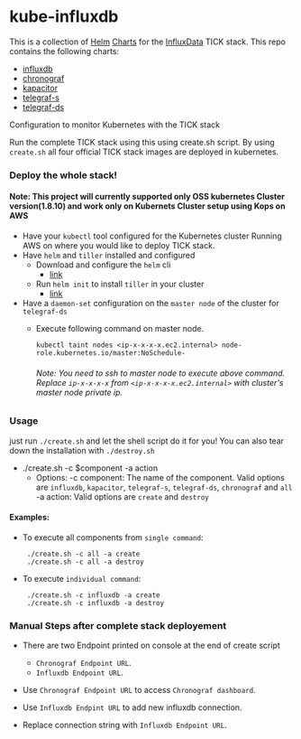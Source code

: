 # kube-influxdb

This is a collection of [Helm](https://github.com/kubernetes/helm) [Charts](https://github.com/kubernetes/charts) for the [InfluxData](https://influxdata.com/time-series-platform) TICK stack. This repo contains the following charts:

- [influxdb](/influxdb/README.md)
- [chronograf](/chronograf/README.md)
- [kapacitor](/kapacitor/README.md)
- [telegraf-s](/telegraf-s/README.md)
- [telegraf-ds](/telegraf-ds/README.md)


Configuration to monitor Kubernetes with the TICK stack

Run the complete TICK stack using this using create.sh script. By using `create.sh` all four official TICK stack images are deployed in kubernetes.

### Deploy the whole stack!

#### Note: This project will currently supported only OSS kubernetes Cluster version(1.8.10) and work only on Kubernets Cluster setup using Kops on AWS 

- Have your `kubectl` tool configured for the Kubernetes cluster Running AWS on where you would like to deploy TICK stack.
- Have `helm` and `tiller` installed and configured
  - Download and configure the `helm` cli
    * [link](https://github.com/kubernetes/helm/blob/master/docs/install.md)
  - Run `helm init` to install `tiller` in your cluster
    * [link](https://github.com/kubernetes/helm/blob/master/docs/install.md#installing-tiller)
- Have a `daemon-set` configuration on the `master node` of the cluster for `telegraf-ds`
  - Execute following command on master node. 
  
       `kubectl taint nodes <ip-x-x-x-x.ec2.internal> node-role.kubernetes.io/master:NoSchedule-`
       
    ###### Note: You need to ssh to master node to execute above command. Replace `ip-x-x-x-x` from `<ip-x-x-x-x.ec2.internal>` with cluster's master node private ip.  

### Usage
just run `./create.sh` and let the shell script do it for you! You can also tear down the installation with `./destroy.sh`

- ./create.sh -c $component -a action
  - Options:
     -c component:  The name of the component. 
    		    Valid options are `influxdb`, `kapacitor`, `telegraf-s`, `telegraf-ds`, `chronograf` and `all`
     -a action: Valid options are `create` and `destroy`
    
#### Examples:
 - To execute all components from `single command`:

    	./create.sh -c all -a create
    	./create.sh -c all -a destroy
        
 - To execute `individual command`:

        ./create.sh -c influxdb -a create
        ./create.sh -c influxdb -a destroy
	
### Manual Steps after complete stack deployement
- There are two Endpoint printed on console at the end of create script 
  - `Chronograf Endpoint URL`.
  - `Influxdb Endpoint URL`.

- Use `Chronograf Endpoint URL` to access `Chronograf dashboard`. 
- Use `Influxdb Endpint URL` to add new influxdb connection.
 - Replace connection string with `Influxdb Endpoint URL`.
